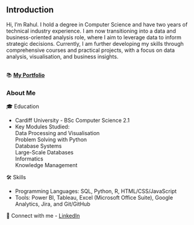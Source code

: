 <h2>Introduction</h2>
Hi, I’m Rahul. I hold a degree in Computer Science and have two years of technical industry experience. I am now transitioning into a data and business-oriented analysis role, where I aim to leverage data to inform strategic decisions. Currently, I am further developing my skills through comprehensive courses and practical projects, with a focus on data analysis, visualisation, and business insights.

<br>📚 <a href=''><b>My Portfolio</b></a>

<h3>About Me</h3>

🎓 Education
- Cardiff University - BSc Computer Science 2.1
- Key Modules Studied: <br>
  Data Processing and Visualisation<br>
  Problem Solving with Python<br>
  Database Systems<br>
  Large-Scale Databases<br>
  Informatics<br>
  Knowledge Management

🛠️ Skills
- Programming Languages: SQL, Python, R, HTML/CSS/JavaScript
- Tools: Power BI, Tableau, Excel (Microsoft Office Suite), Google Analytics, Jira, and Git/GitHub

👋 Connect with me -
<a href='https://www.linkedin.com/in/-rahul-singh/'>LinkedIn</a>
